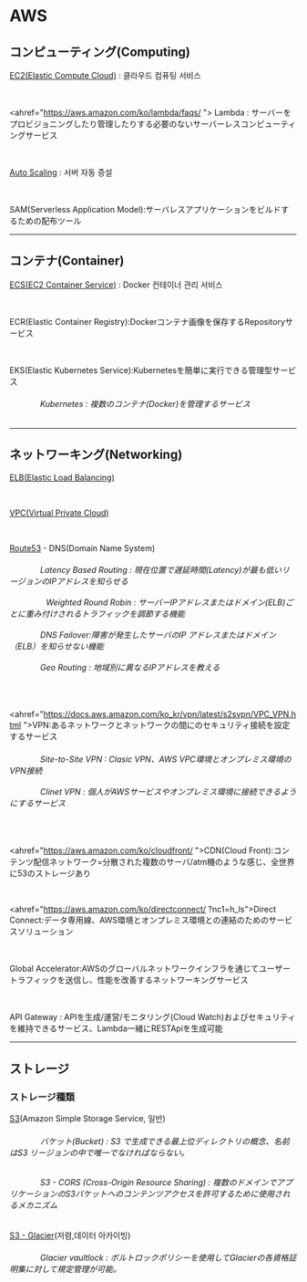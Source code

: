 # AWS

<h2>コンピューティング(Computing)</h2>   


<a href="https://github.com/kimTH65/AWS/blob/main/aws/EC2.md">EC2(Elastic Compute Cloud)</a> : 클라우드 컴퓨팅 서비스


<br>  

<ahref="https://aws.amazon.com/ko/lambda/faqs/ "> Lambda </a> : サーバーをプロビジョニングしたり管理したりする必要のないサーバーレスコンピューティングサービス

<br>

<a href="https://docs.aws.amazon.com/ko_kr/autoscaling/ec2/userguide/what-is-amazon-ec2-auto-scaling.html">Auto Scaling</a> : 서버 자동 증설

<br> 
 
SAM(Serverless Application Model):サーバレスアプリケーションをビルドするための配布ツール 

<hr>

 
<!--                                        ----------------------------------------------------------                                      -->


<h2>コンテナ(Container)</h2>  

<a href="https://github.com/kimTH65/AWS/blob/main/aws/ECS.md">ECS(EC2 Container Service)</a> : Docker 컨테이너 관리 서비스

<br>

ECR(Elastic Container Registry):Dockerコンテナ画像を保存するRepositoryサービス 

<br>

EKS(Elastic Kubernetes Service):Kubernetesを簡単に実行できる管理型サービス

<h6>
&emsp; &emsp; &emsp; Kubernetes : 複数のコンテナ(Docker)を管理するサービス
</h6>

<hr>


<!--                                        ----------------------------------------------------------                                      -->


<h2>ネットワーキング(Networking)</h2>

<a href="https://github.com/kimTH65/AWS/blob/main/aws/ELB.md">ELB(Elastic Load Balancing) </a> 

<br>

<a href="https://github.com/kimTH65/AWS/blob/main/aws/VPC.md">VPC(Virtual Private Cloud)</a>

<br>

<a href="https://aws.amazon.com/ko/route53/">Route53</a> - DNS(Domain Name System)

<h6>
&emsp; &emsp; &emsp; Latency Based Routing : 現在位置で遅延時間(Latency)が最も低いリージョンのIPアドレスを知らせる
<br><br>
&emsp;&emsp;&emsp; &emsp; Weighted Round Robin : サーバーIPアドレスまたはドメイン(ELB)ごとに重み付けされるトラフィックを調節する機能
<br><br>
&emsp; &emsp; &emsp; DNS Failover:障害が発生したサーバのIP アドレスまたはドメイン（ELB）を知らせない機能
<br><br>
&emsp; &emsp; &emsp; Geo Routing : 地域別に異なるIPアドレスを教える
</h6>

<br>

<ahref="https://docs.aws.amazon.com/ko_kr/vpn/latest/s2svpn/VPC_VPN.html ">VPN</a>:あるネットワークとネットワークの間にのセキュリティ接続を設定するサービス
<h6>
&emsp; &emsp; &emsp; Site-to-Site VPN : Clasic VPN、AWS VPC環境とオンプレミス環境のVPN接続
<br><br>  
&emsp; &emsp; &emsp; Clinet VPN : 個人がAWSサービスやオンプレミス環境に接続できるようにするサービス 
</h6>
  
<br>

<ahref="https://aws.amazon.com/ko/cloudfront/ ">CDN(Cloud Front)</a>:コンテンツ配信ネットワーク=分散された複数のサーバ/atm機のような感じ、全世界に53のストレージあり

<br>

<ahref="https://aws.amazon.com/ko/directconnect/ ?nc1=h_ls">Direct Connect</a>:データ専用線、AWS環境とオンプレミス環境との連結のためのサービスソリューション

<br>

Global Accelerator:AWSのグローバルネットワークインフラを通じてユーザートラフィックを送信し、性能を改善するネットワーキングサービス

<br>

API Gateway : APIを生成/運営/モニタリング(Cloud Watch)およびセキュリティを維持できるサービス、Lambda一緒にRESTApiを生成可能

<hr>


<!--                                        ----------------------------------------------------------                                      -->


<h2>ストレージ</h2>

<h3>ストレージ種類</h3>

<a href="https://aws.amazon.com/ko/s3/?nc1=h_ls">S3</a>(Amazon Simple Storage Service, 일반)

<h6> &emsp; &emsp; &emsp; バケット(Bucket) : S3 で生成できる最上位ディレクトリの概念、名前はS3 リージョンの中で唯一でなければならない。 </h6>

<h6> &emsp; &emsp; &emsp; S3 - CORS (Cross-Origin Resource Sharing) : 複数のドメインでアプリケーションのS3バケットへのコンテンツアクセスを許可するために使用されるメカニズム</h6>

<a href="https://aws.amazon.com/ko/s3/storage-classes/glacier/?nc1=h_ls">S3 - Glacier</a>(저렴,데이터 아카이빙) 

<h6> &emsp; &emsp; &emsp; Glacier vaultlock : ボルトロックポリシーを使用してGlacierの各資格証明集に対して規定管理が可能。
